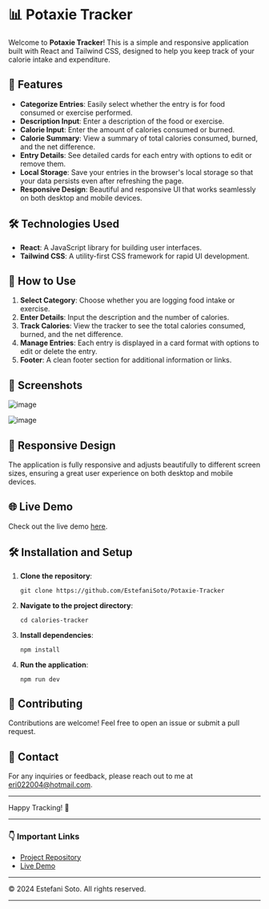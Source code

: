 <h1>📊 Potaxie Tracker</h1>

<p>Welcome to <strong>Potaxie Tracker</strong>! This is a simple and responsive application built with React and Tailwind CSS, designed to help you keep track of your calorie intake and expenditure.</p>

<h2>🚀 Features</h2>

<ul>
  <li><strong>Categorize Entries</strong>: Easily select whether the entry is for food consumed or exercise performed.</li>
  <li><strong>Description Input</strong>: Enter a description of the food or exercise.</li>
  <li><strong>Calorie Input</strong>: Enter the amount of calories consumed or burned.</li>
  <li><strong>Calorie Summary</strong>: View a summary of total calories consumed, burned, and the net difference.</li>
  <li><strong>Entry Details</strong>: See detailed cards for each entry with options to edit or remove them.</li>
  <li><strong>Local Storage</strong>: Save your entries in the browser's local storage so that your data persists even after refreshing the page.</li>
  <li><strong>Responsive Design</strong>: Beautiful and responsive UI that works seamlessly on both desktop and mobile devices.</li>
</ul>

<h2>🛠️ Technologies Used</h2>

<ul>
  <li><strong>React</strong>: A JavaScript library for building user interfaces.</li>
  <li><strong>Tailwind CSS</strong>: A utility-first CSS framework for rapid UI development.</li>
</ul>

<h2>📝 How to Use</h2>

<ol>
  <li><strong>Select Category</strong>: Choose whether you are logging food intake or exercise.</li>
  <li><strong>Enter Details</strong>: Input the description and the number of calories.</li>
  <li><strong>Track Calories</strong>: View the tracker to see the total calories consumed, burned, and the net difference.</li>
  <li><strong>Manage Entries</strong>: Each entry is displayed in a card format with options to edit or delete the entry.</li>
  <li><strong>Footer</strong>: A clean footer section for additional information or links.</li>
</ol>

<h2>🎨 Screenshots</h2>

![image](https://github.com/EstefaniSoto/Potaxie-Tracker/assets/107286035/4d6605b1-ff89-453c-932f-54ff95a449cb)

![image](https://github.com/EstefaniSoto/Potaxie-Tracker/assets/107286035/e77dddc1-db74-4d90-9345-bacf5c943d3d)




<h2>📱 Responsive Design</h2>

<p>The application is fully responsive and adjusts beautifully to different screen sizes, ensuring a great user experience on both desktop and mobile devices.</p>

<h2>🌐 Live Demo</h2>

<p>Check out the live demo <a href="https://potaxietracker.netlify.app/">here</a>.</p>

<h2>🛠️ Installation and Setup</h2>

<ol>
  <li><strong>Clone the repository</strong>:
    <pre><code>git clone https://github.com/EstefaniSoto/Potaxie-Tracker</code></pre>
  </li>
  <li><strong>Navigate to the project directory</strong>:
    <pre><code>cd calories-tracker</code></pre>
  </li>
  <li><strong>Install dependencies</strong>:
    <pre><code>npm install</code></pre>
  </li>
  <li><strong>Run the application</strong>:
    <pre><code>npm run dev</code></pre>
  </li>
</ol>

<h2>🤝 Contributing</h2>

<p>Contributions are welcome! Feel free to open an issue or submit a pull request.</p>

<h2>📧 Contact</h2>

<p>For any inquiries or feedback, please reach out to me at <a href="mailto:eri022004@hotmail.com">eri022004@hotmail.com</a>.</p>

<hr>

<p>Happy Tracking! 🎉</p>

<hr>

<h3>👇 Important Links</h3>

<ul>
  <li><a href="https://github.com/EstefaniSoto/Estef-s-Tracker">Project Repository</a></li>
  <li><a href="https://potaxietracker.netlify.app/">Live Demo</a></li>
</ul>

<hr>

<p>© 2024 Estefani Soto. All rights reserved.</p>

<hr>


